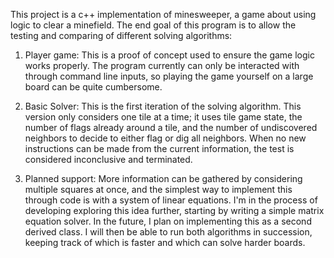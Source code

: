 This project is a c++ implementation of minesweeper, a game about using logic to clear a minefield. 
The end goal of this program is to allow the testing and comparing of different solving algorithms:

1. Player game: This is a proof of concept used to ensure the game logic works properly. The program currently can only be interacted with through command line inputs, so playing the game yourself on a large board can be quite cumbersome.

2. Basic Solver: This is the first iteration of the solving algorithm. This version only considers one tile at a time; it uses tile game state, the number of flags already around a tile, and the number of undiscovered neighbors to decide to either flag or dig all neighbors. When no new instructions can be made from the current information, the test is considered inconclusive and terminated.

3. Planned support: More information can be gathered by considering multiple squares at once, and the simplest way to implement this through code is with a system of linear equations. I'm in the process of developing exploring this idea further, starting by writing a simple matrix equation solver. In the future, I plan on implementing this as a second derived class. I will then be able to run both algorithms in succession, keeping track of which is faster and which can solve harder boards. 
